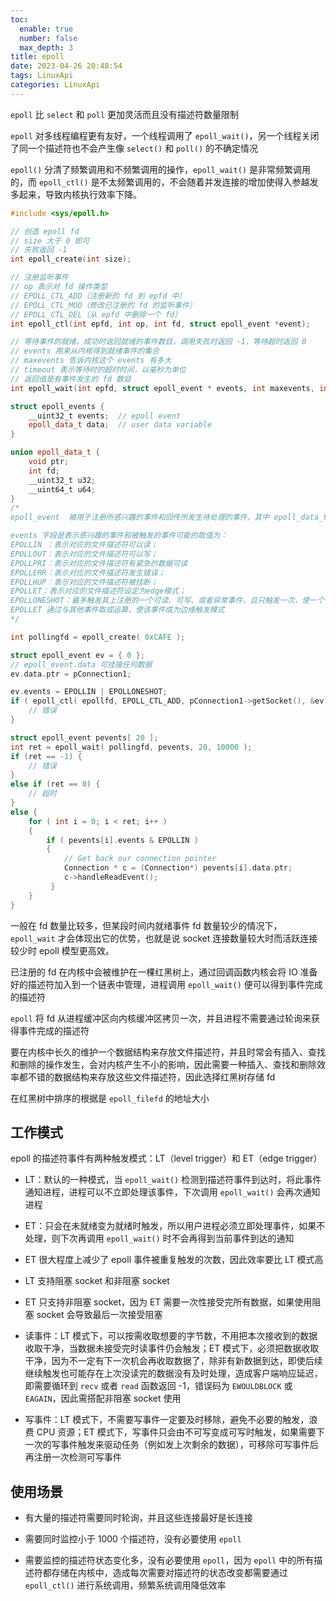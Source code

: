```yaml
---
toc:
  enable: true
  number: false
  max_depth: 3
title: epoll
date: 2023-04-26 20:48:54
tags: LinuxApi
categories: LinuxApi
---
```


`epoll` 比 `select` 和 `poll` 更加灵活而且没有描述符数量限制

`epoll` 对多线程编程更有友好，一个线程调用了 `epoll_wait()`，另一个线程关闭了同一个描述符也不会产生像 `select()` 和 `poll()` 的不确定情况

`epoll()` 分清了频繁调用和不频繁调用的操作，`epoll_wait()` 是非常频繁调用的，而 `epoll_ctl()` 是不太频繁调用的，不会随着并发连接的增加使得入参越发多起来，导致内核执行效率下降。

```cpp
#include <sys/epoll.h>

// 创造 epoll fd
// size 大于 0 即可
// 失败返回 -1
int epoll_create(int size);

// 注册监听事件
// op 表示对 fd 操作类型
// EPOLL_CTL_ADD（注册新的 fd 到 epfd 中）
// EPOLL_CTL_MOD（修改已注册的 fd 的监听事件）
// EPOLL_CTL_DEL（从 epfd 中删除一个 fd）
int epoll_ctl(int epfd, int op, int fd, struct epoll_event *event);

// 等待事件的就绪，成功时返回就绪的事件数目，调用失败时返回 -1，等待超时返回 0
// events 用来从内核得到就绪事件的集合
// maxevents 告诉内核这个 events 有多大
// timeout 表示等待时的超时时间，以毫秒为单位
// 返回值是有事件发生的 fd 数目
int epoll_wait(int epfd, struct epoll_event * events, int maxevents, int timeout);

struct epoll_events {
    __uint32_t events;  // epoll event
    epoll_data_t data;  // user data variable
}

union epoll_data_t {
    void ptr;
    int fd;
    __uint32_t u32;
    __uint64_t u64;
}
/*
epoll_event  被用于注册所感兴趣的事件和回传所发生待处理的事件，其中 epoll_data_t 联合体用来保存触发事件的某个文件描述符相关的数据

events 字段是表示感兴趣的事件和被触发的事件可能的取值为：
EPOLLIN ：表示对应的文件描述符可以读；
EPOLLOUT：表示对应的文件描述符可以写；
EPOLLPRI：表示对应的文件描述符有紧急的数据可读
EPOLLERR：表示对应的文件描述符发生错误；
EPOLLHUP：表示对应的文件描述符被挂断；
EPOLLET：表示对应的文件描述符设定为edge模式；
EPOLLONESHOT：最多触发其上注册的一个可读、可写、或者异常事件，且只触发一次，使一个 socket 连接任何时刻都只被一个线程所处理，注册了 EPOLLONESHOT 事件的 socket 一旦被某个线程处理完毕，该线程就应该立即重置这个 socket 上的 EPOLLONESHOT 事件，以确保这个 socket 下一次可读
EPOLLET 通过与其他事件取或运算，使该事件成为边缘触发模式
*/

int pollingfd = epoll_create( 0xCAFE );

struct epoll_event ev = { 0 };
// epoll_event.data 可挂接任何数据
ev.data.ptr = pConnection1;

ev.events = EPOLLIN | EPOLLONESHOT;
if ( epoll_ctl( epollfd, EPOLL_CTL_ADD, pConnection1->getSocket(), &ev ) != 0 ) {
    // 错误
}

struct epoll_event pevents[ 20 ];
int ret = epoll_wait( pollingfd, pevents, 20, 10000 );
if (ret == -1) {
    // 错误
}
else if (ret == 0) {
    // 超时
}
else {
    for ( int i = 0; i < ret; i++ )
    {
        if ( pevents[i].events & EPOLLIN )
        {
            // Get back our connection pointer
            Connection * c = (Connection*) pevents[i].data.ptr;
            c->handleReadEvent();
         }
    }
}
```

一般在 fd 数量比较多，但某段时间内就绪事件 fd 数量较少的情况下，`epoll_wait` 才会体现出它的优势，也就是说 socket 连接数量较大时而活跃连接较少时 epoll 模型更高效。

已注册的 fd 在内核中会被维护在一棵红黑树上，通过回调函数内核会将 IO 准备好的描述符加入到一个链表中管理，进程调用 `epoll_wait()` 便可以得到事件完成的描述符

`epoll` 将 fd 从进程缓冲区向内核缓冲区拷贝一次，并且进程不需要通过轮询来获得事件完成的描述符

要在内核中长久的维护一个数据结构来存放文件描述符，并且时常会有插入、查找和删除的操作发生，会对内核产生不小的影响，因此需要一种插入、查找和删除效率都不错的数据结构来存放这些文件描述符，因此选择红黑树存储 fd

在红黑树中排序的根据是 `epoll_filefd` 的地址大小

## 工作模式

epoll 的描述符事件有两种触发模式：LT（level trigger）和 ET（edge trigger）

- LT：默认的一种模式，当 `epoll_wait()` 检测到描述符事件到达时，将此事件通知进程，进程可以不立即处理该事件，下次调用 `epoll_wait()` 会再次通知进程

- ET：只会在未就绪变为就绪时触发，所以用户进程必须立即处理事件，如果不处理，则下次再调用  `epoll_wait()` 时不会再得到当前事件到达的通知

- ET 很大程度上减少了 epoll 事件被重复触发的次数，因此效率要比 LT 模式高

- LT 支持阻塞 socket 和非阻塞 socket

- ET 只支持非阻塞 socket，因为 ET 需要一次性接受完所有数据，如果使用阻塞 socket 会导致最后一次接受阻塞

- 读事件：LT 模式下，可以按需收取想要的字节数，不用把本次接收到的数据收取干净，当数据未接受完时读事件仍会触发；ET 模式下，必须把数据收取干净，因为不一定有下一次机会再收取数据了，除非有新数据到达，即使后续继续触发也可能存在上次没读完的数据没有及时处理，造成客户端响应延迟，即需要循环到 `recv` 或者 `read` 函数返回 -1，错误码为 `EWOULDBLOCK` 或 `EAGAIN`，因此需搭配非阻塞 socket 使用

- 写事件：LT 模式下，不需要写事件一定要及时移除，避免不必要的触发，浪费 CPU 资源；ET 模式下，写事件只会由不可写变成可写时触发，如果需要下一次的写事件触发来驱动任务（例如发上次剩余的数据），可移除可写事件后再注册一次检测可写事件

## 使用场景

- 有大量的描述符需要同时轮询，并且这些连接最好是长连接

- 需要同时监控小于 1000 个描述符，没有必要使用 `epoll`

- 需要监控的描述符状态变化多，没有必要使用 `epoll`，因为 `epoll` 中的所有描述符都存储在内核中，造成每次需要对描述符的状态改变都需要通过 `epoll_ctl()` 进行系统调用，频繁系统调用降低效率
